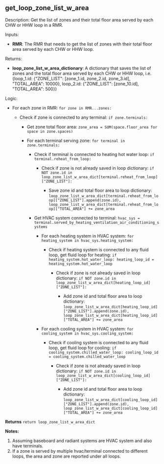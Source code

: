 
## get_loop_zone_list_w_area

Description: Get the list of zones and their total floor area served by each CHW or HHW loop in a RMR.

Inputs:  
- **RMR**: The RMR that needs to get the list of zones with their total floor area served by each CHW or HHW loop.

Returns: 
- **loop_zone_list_w_area_dictionary**: A dictionary that saves the list of zones and the total floor area served by each CHW or HHW loop, i.e. {loop_1.id: {"ZONE_LIST": [zone_1.id, zone_2.id, zone_3.id], "TOTAL_AREA": 10000}, loop_2.id: {"ZONE_LIST": [zone_10.id], "TOTAL_AREA": 500}}

Logic:  

- For each zone in RMR: `for zone in RMR...zones:`

  - Check if zone is connected to any terminal: `if zone.terminals:`

    - Get zone total floor area: `zone_area = SUM(space.floor_area for space in zone.spaces)`

    - For each terminal serving zone: `for terminal in zone.terminals:`

      - Check if terminal is connected to heating hot water loop: `if terminal.reheat_from_loop:`

        - Check if zone is not already saved in loop dictionary: `if NOT zone.id in loop_zone_list_w_area_dict[terminal.reheat_from_loop]["ZONE_LIST"]:`

          - Save zone id and total floor area to loop dictionary: `loop_zone_list_w_area_dict[terminal.reheat_from_loop]["ZONE_LIST"].append(zone.id), loop_zone_list_w_area_dict[terminal.reheat_from_loop]["TOTAL_AREA"] += zone_area`

      - Get HVAC system connected to terminal: `hvac_sys = terminal.served_by_heating_ventilation_air_conditioning_systems`

        - For each heating system in HVAC system: `for heating_system in hvac_sys.heating_system:`

          - Check if heating system is connected to any fluid loop, get fluid loop for heating: `if heating_system.hot_water_loop: heating_loop_id = heating_system.hot_water_loop`

            - Check if zone is not already saved in loop dictionary: `if NOT zone.id in loop_zone_list_w_area_dict[heating_loop_id]["ZONE_LIST"]:`

              - Add zone id and total floor area to loop dictionary: `loop_zone_list_w_area_dict[heating_loop_id]["ZONE_LIST"].append(zone.id), loop_zone_list_w_area_dict[heating_loop_id]["TOTAL_AREA"] += zone_area`

        - For each cooling system in HVAC system: `for cooling_system in hvac_sys.cooling_system:`

          - Check if cooling system is connected to any fluid loop, get fluid loop for cooling: `if cooling_system.chilled_water_loop: cooling_loop_id = cooling_system.chilled_water_loop`

            - Check if zone is not already saved in loop dictionary: `if NOT zone.id in loop_zone_list_w_area_dict[cooling_loop_id]["ZONE_LIST"]:`

              - Add zone id and total floor area to loop dictionary: `loop_zone_list_w_area_dict[cooling_loop_id]["ZONE_LIST"].append(zone.id), loop_zone_list_w_area_dict[cooling_loop_id]["TOTAL_AREA"] += zone_area`

**Returns** `return loop_zone_list_w_area_dict`  

**Notes:**

1. Assuming baseboard and radiant systems are HVAC system and also have terminals.
2. If a zone is served by multiple hvac/terminal connected to different loops, the area and zone are reported under all loops.
